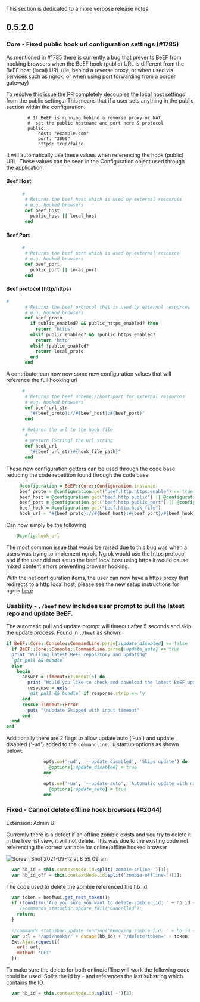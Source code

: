 This section is dedicated to a more verbose release notes.

## 0.5.2.0

### Core - Fixed public hook url configuration settings (#1785)

As mentioned in #1785 there is currently a bug that prevents BeEF from hooking browsers when the BeEF hook (public) URL is different from the BeEF host (local) URL ((ie, behind a reverse proxy, or when used via services such as ngrok, or when using port forwarding from a border gateway)

To resolve this issue the PR completely decouples the local host settings from the public settings.
This means that if a user sets anything in the public section within the configuration.

```YAM
        # If BeEF is running behind a reverse proxy or NAT
        #  set the public hostname and port here & protocol
        public:
            host: "example.com"
            port: "3000"
            https: true/false
```

It will automatically use these values when referencing the hook (public) URL.
These values can be seen in the Configuration object used through the application.

#### Beef Host
```Ruby
      #
       # Returns the beef host which is used by external resources
       # e.g. hooked browsers
       def beef_host
         public_host || local_host
       end
```
#### Beef Port
```Ruby
      #
       # Returns the beef port which is used by external resource
       # e.g. hooked browsers
       def beef_port
         public_port || local_port
       end
```

#### Beef protocol (http/https)
```Ruby
#
       # Returns the beef protocol that is used by external resources
       # e.g. hooked browsers
       def beef_proto
         if public_enabled? && public_https_enabled? then
           return 'https'
         elsif public_enabled? && !public_https_enabled?
           return 'http'
         elsif !public_enabled?
           return local_proto
         end
       end
```

A contributor can now new some new configuration values that will reference the full hooking url

```Ruby
      #
       # Returns the beef scheme://host:port for external resources
       # e.g. hooked browsers
       def beef_url_str
         "#{beef_proto}://#{beef_host}:#{beef_port}"
       end

      # Returns the url to the hook file
       #
       # @return [String] the url string
       def hook_url
         "#{beef_url_str}#{hook_file_path}"
       end
```

These new configuration getters can be used through the code base reducing the code repetition found through the code base

```Ruby    
     @configuration = BeEF::Core::Configuration.instance
     beef_proto = @configuration.get("beef.http.https.enable") == true ? "https" : "http";
     beef_host = @configuration.get("beef.http.public") || @configuration.get("beef.http.host")
     beef_port = @configuration.get("beef.http.public_port") || @configuration.get("beef.http.port")
     beef_hook = @configuration.get("beef.http.hook_file")
     hook_url = "#{beef_proto}://#{beef_host}:#{beef_port}/#{beef_hook}"
```

Can now simply be the following

```Ruby
    @config.hook_url
```

The most common issue that would be raised due to this bug was when a users was trying to implement ngrok.
Ngrok would use the https protocol and if the user did not setup the beef local host using https it would cause mixed content errors preventing browser hooking.

With the net configuration items, the user can now have a https proxy that redirects to a http local host, please see the new setup instructions for ngrok [here](https://github.com/beefproject/beef/wiki/FAQ#how-do-i-configure-beef-with-ngrok)

### Usability - `./beef` now includes user prompt to pull the latest repo and update BeEF. 

The automatic pull and update prompt will timeout after 5 seconds and skip the update process. Found in `./beef` as shown:

```Ruby
if BeEF::Core::Console::CommandLine.parse[:update_disabled] == false
  if BeEF::Core::Console::CommandLine.parse[:update_auto] == true
  print "Pulling latest BeEF repository and updating"
  `git pull && bundle`  
  else
    begin
      answer = Timeout::timeout(5) do
        print "Would you like to check and download the latest BeEF update? y/n: " 
        response = gets
        `git pull && bundle` if response.strip == 'y' 
      end
      rescue Timeout::Error
        puts "\nUpdate Skipped with input timeout"
      end
  end
end
```

Additionally there are 2 flags to allow update auto ('-ua') and update disabled ('-ud') added to the `commandline.rb` startup options as shown below:

```Ruby
              opts.on('-ud', '--update_disabled', 'Skips update') do 
                @options[:update_disabled] = true
              end

              opts.on('-ua', '--update_auto', 'Automatic update with no prompt') do 
                @options[:update_auto] = true
              end
```

### Fixed - Cannot delete offline hook browsers (#2044)
Extension: Admin UI

Currently there is a defect if an offline zombie exists and you try to delete it in the tree list view, it will not delete.
This was due to the existing code not referencing the correct variable for online/offline hooked browser

![Screen Shot 2021-09-12 at 8 59 09 am](https://user-images.githubusercontent.com/689558/132963657-95dd2563-3a8a-44cb-832b-02a8c04388a9.png)

```Javascript
  var hb_id = this.contextNode.id.split('zombie-online-')[1];
  var hb_id_off = this.contextNode.id.split('zombie-offline-')[1];
```

The code used to delete the zombie referenced the hb_id

```Javascript
  var token = beefwui.get_rest_token();
  if (!confirm('Are you sure you want to delete zombie [id: ' + hb_id + '] ?\nWarning: this will remove all zombie related data, including logs and command results!')) {
     //commands_statusbar.update_fail('Cancelled');
    return;
  }
     
  //commands_statusbar.update_sending('Removing zombie [id: ' + hb_id + '] ...');
  var url = "/api/hooks/" + escape(hb_id) + "/delete?token=" + token;
  Ext.Ajax.request({
    url: url,
    method: 'GET'
  });
```

To make sure the delete for both online/offline will work the following code could be used.
Splits the id by `-` and references the last substring which contains the ID.

```Javascript
  var hb_id = this.contextNode.id.split('-')[2];
```
